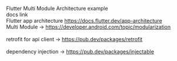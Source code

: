 Flutter Multi Module Architecture example
<br>docs link</br>
Flutter app architecture
https://docs.flutter.dev/app-architecture
<br>Multi Module -> https://developer.android.com/topic/modularization</br>
<br>retrofit for api client -> https://pub.dev/packages/retrofit</br>
<br>dependency injection -> https://pub.dev/packages/injectable</br>
